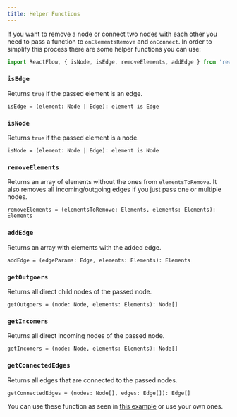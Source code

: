 ```yaml
---
title: Helper Functions
---
```


If you want to remove a node or connect two nodes with each other you need to pass a function to `onElementsRemove` and `onConnect`. In order to simplify this process there are some helper functions you can use:

```javascript
import ReactFlow, { isNode, isEdge, removeElements, addEdge } from 'react-flow-renderer';
```

### `isEdge`

Returns `true` if the passed element is an edge.

`isEdge = (element: Node | Edge): element is Edge`

### `isNode`

Returns `true` if the passed element is a node.

`isNode = (element: Node | Edge): element is Node`

### `removeElements`

Returns an array of elements without the ones from `elementsToRemove`. It also removes all incoming/outgoing edges if you just pass one or multiple nodes.

`removeElements = (elementsToRemove: Elements, elements: Elements): Elements`

### `addEdge`

Returns an array with elements with the added edge.

`addEdge = (edgeParams: Edge, elements: Elements): Elements`

### `getOutgoers`

Returns all direct child nodes of the passed node.

`getOutgoers = (node: Node, elements: Elements): Node[]`

### `getIncomers`

Returns all direct incoming nodes of the passed node.

`getIncomers = (node: Node, elements: Elements): Node[]`

### `getConnectedEdges`

Returns all edges that are connected to the passed nodes.

`getConnectedEdges = (nodes: Node[], edges: Edge[]): Edge[]`

You can use these function as seen in [this example](/example/src/Overview/index.js#L40-L41) or use your own ones.
